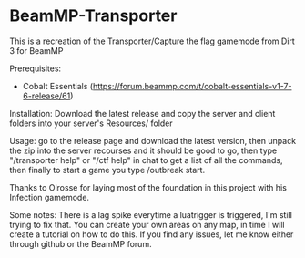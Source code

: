 # BeamMP-Transporter

This is a recreation of the Transporter/Capture the flag gamemode from Dirt 3 for BeamMP

Prerequisites:
  - Cobalt Essentials (https://forum.beammp.com/t/cobalt-essentials-v1-7-6-release/61)

Installation:
  Download the latest release and copy the server and client folders into your server's Resources/ folder

Usage:
  go to the release page and download the latest version, then unpack the zip into the server recourses and it should be good to go,
  then type "/transporter help" or "/ctf help" in chat to get a list of all the commands, then finally to start a game you type /outbreak start.

Thanks to Olrosse for laying most of the foundation in this project with his Infection gamemode.

Some notes:
 There is a lag spike everytime a luatrigger is triggered, I'm still trying to fix that. You can create your own areas on any map, in time I will create a tutorial on how to do this. If you find any issues, let me know either through github or the BeamMP forum.
